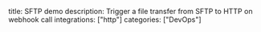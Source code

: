 title: SFTP demo
description: Trigger a file transfer from SFTP to HTTP on webhook call
integrations: ["http"]
categories: ["DevOps"]

